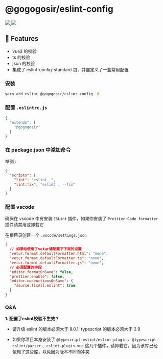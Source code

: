 # @gogogosir/eslint-config

<p align='left'>
  <a href='https://www.npmjs.com/package/@gogogosir/eslint-config'>
    <img src="https://img.shields.io/npm/v/@gogogosir/eslint-config?color=41b883&label=npm" />
  </a>
  <a href='https://www.npmjs.com/package/@gogogosir/eslint-config'>
    <img src="https://img.shields.io/npm/l/@gogogosir/eslint-config?label=npm" />
  </a>
</p>

## 🚀 Features

- vue3 的校验
- ts 的校验
- json 的校验
- 集成了 eslint-config-standard 包，并自定义了一些常用配置

### 安装

``` bash
yarn add eslint @gogogosir/eslint-config -D
```

### 配置 `.eslintrc.js`

``` js
{
  "extends": [
    "@gogogosir"
  ]
}
```

### 在 package.json 中添加命令

举例 :

```json
{
  "scripts": {
    "lint": "eslint .",
    "lint:fix": "eslint . --fix"
  }
}
```

### 配置 vscode

确保在 vscode 中有安装 ```ESLint``` 插件，如果你安装了 ```Prettier-Code formatter``` 插件请禁用或卸载它

在根目录创建一个 ```.vscode/settings.json```

```json
{
  // 如果你使用了vetur请配置下下面的设置
  "vetur.format.defaultFormatter.html": "none",
  "vetur.format.defaultFormatter.ts": "none",
  "vetur.format.defaultFormatter.js": "none",
  // 必须配置的字段
  "editor.formatOnSave": false,
  "prettier.enable": false,
  "editor.codeActionsOnSave": {
    "source.fixAll.eslint": true
  }
}
```

### Q&A

**1. 配置了eslint校验不生效 ?**

* 请升级 eslint 的版本必须大于 8.0.1, typescript 的版本必须大于 3.9

* 如果你项目本身安装了 ```@typescript-eslint/eslint-plugin``` 、```@typescript-eslint/parser``` 、```eslint-plugin-vue``` 这几个插件，请卸载它，因为该库已经依赖了这些库，以免因为版本不同而冲突






